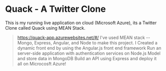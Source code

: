 
# Quack - A Twitter Clone
This is my running live application on cloud (Microsoft Azure), its a Twitter Clone called Quack using MEAN Stack.
> https://quack-app.azurewebsites.net/#/ 
I've used MEAN stack -- Mongo, Express, Angular, and Node to make this project.
I Created a dynamic front end by using the Angular.js front end framework Run an server-side application with authentication services on Node.js Model and store data in MongoDB Build an API using Express and deploy it all on Microcosft Azure!

